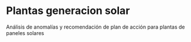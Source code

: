 # Plantas generacion solar
 Análisis de anomalías y recomendación de plan de acción para plantas de paneles solares
